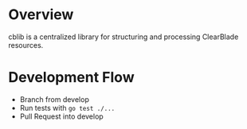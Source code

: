 # Overview

cblib is a centralized library for structuring and processing ClearBlade resources.

# Development Flow

- Branch from develop
- Run tests with `go test ./...`
- Pull Request into develop
